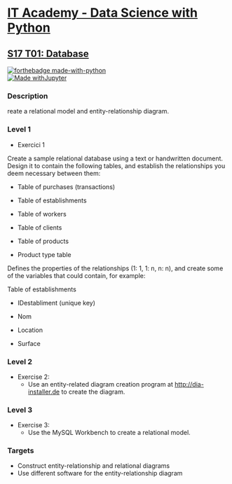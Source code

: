 # [IT Academy - Data Science with Python](https://www.barcelonactiva.cat/es/itacademy)
## [S17 T01: Database](https://github.com/jesussantana/Web-Scraping/blob/main/notebooks/S17_T01_Database.ipynb)

[![forthebadge made-with-python](http://ForTheBadge.com/images/badges/made-with-python.svg)](https://www.python.org/)  
[![Made withJupyter](https://img.shields.io/badge/Made%20with-Jupyter-orange?style=for-the-badge&logo=Jupyter)](https://jupyter.org/try)  
 

### Description

reate a relational model and entity-relationship diagram.


### Level 1

- Exercici 1  

Create a sample relational database using a text or handwritten document. Design it to contain the following tables, and establish the relationships you deem necessary between them:

- Table of purchases (transactions)

- Table of establishments

- Table of workers

- Table of clients

- Table of products

- Product type table

Defines the properties of the relationships (1: 1, 1: n, n: n), and create some of the variables that could contain, for example:



Table of establishments

- IDestabliment (unique key)

- Nom

- Location

-	Surface

### Level 2

- Exercise 2: 
  - Use an entity-related diagram creation program at http://dia-installer.de to create the diagram.

### Level 3

- Exercise 3: 
  - Use the MySQL Workbench to create a relational model.


### Targets

- Construct entity-relationship and relational diagrams
- Use different software for the entity-relationship diagram